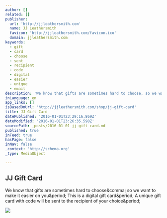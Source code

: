 ```yaml
---
author: []
related: []
publisher:
  url: 'http://jjleathersmith.com'
  name: JJ Leathersmith
  favicon: 'http://jjleathersmith.com/favicon.ico'
  domain: jjleathersmith.com
keywords:
  - gift
  - card
  - choose
  - sent
  - recipient
  - code
  - digital
  - easier
  - unique
  - email
description: 'We know that gifts are sometimes hard to choose, so we want to make it easier on you. This is a digital gift card. A unique gift card with code will be sent to the recipient of your choice.'
inLanguage: en
app_links: []
isBasedOnUrl: 'http://jjleathersmith.com/shop/jj-gift-card'
title: JJ Gift Card
datePublished: '2016-01-01T23:29:16.869Z'
dateModified: '2016-01-01T23:26:35.598Z'
sourcePath: _posts/2016-01-01-jj-gift-card.md
published: true
inFeed: true
hasPage: false
inNav: false
_context: 'http://schema.org'
_type: MediaObject

---
```

<article style=""><h1>JJ Gift Card</h1><p>We know that gifts are sometimes hard to choose&amp;comma; so we want to make it easier on you&amp;period; This is a digital gift card&amp;period; A unique gift card with code will be sent to the recipient of your choice&amp;period;</p><img src="https://static1.squarespace.com/static/55d27f7be4b0e20eb50f27d4/t/55d50965e4b0320e8e839662/1451013017868/?format=1000w" /></article>